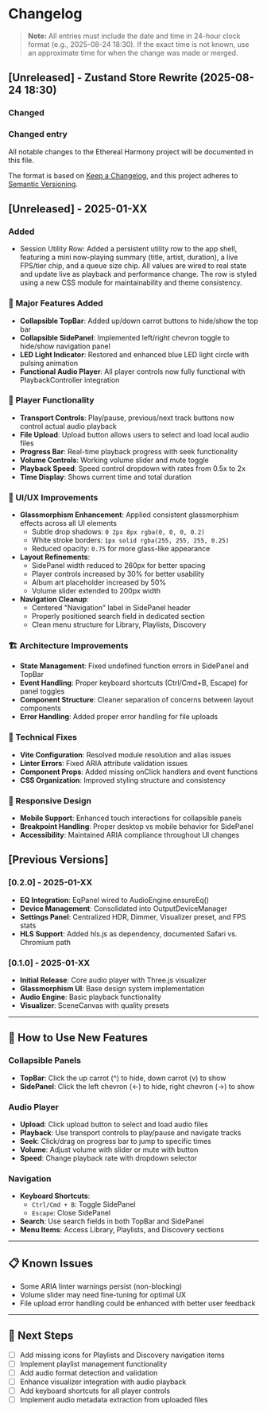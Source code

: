 
# Changelog

> **Note:** All entries must include the date and time in 24-hour clock format (e.g., 2025-08-24 18:30). If the exact time is not known, use an approximate time for when the change was made or merged.

## [Unreleased] - Zustand Store Rewrite (2025-08-24 18:30)

### Changed

### Changed entry

All notable changes to the Ethereal Harmony project will be documented in this file.

The format is based on [Keep a Changelog](https://keepachangelog.com/en/1.0.0/),
and this project adheres to [Semantic Versioning](https://semver.org/spec/v2.0.0.html).

## [Unreleased] - 2025-01-XX

### Added

- Session Utility Row: Added a persistent utility row to the app shell, featuring a mini now-playing summary (title, artist, duration), a live FPS/tier chip, and a queue size chip. All values are wired to real state and update live as playback and performance change. The row is styled using a new CSS module for maintainability and theme consistency.

### 🎯 Major Features Added

- **Collapsible TopBar**: Added up/down carrot buttons to hide/show the top bar
- **Collapsible SidePanel**: Implemented left/right chevron toggle to hide/show navigation panel
- **LED Light Indicator**: Restored and enhanced blue LED light circle with pulsing animation
- **Functional Audio Player**: All player controls now fully functional with PlaybackController integration

### 🎵 Player Functionality

- **Transport Controls**: Play/pause, previous/next track buttons now control actual audio playback
- **File Upload**: Upload button allows users to select and load local audio files
- **Progress Bar**: Real-time playback progress with seek functionality
- **Volume Controls**: Working volume slider and mute toggle
- **Playback Speed**: Speed control dropdown with rates from 0.5x to 2x
- **Time Display**: Shows current time and total duration

### 🎨 UI/UX Improvements

- **Glassmorphism Enhancement**: Applied consistent glassmorphism effects across all UI elements
  - Subtle drop shadows: `0 2px 8px rgba(0, 0, 0, 0.2)`
  - White stroke borders: `1px solid rgba(255, 255, 255, 0.25)`
  - Reduced opacity: `0.75` for more glass-like appearance
- **Layout Refinements**:
  - SidePanel width reduced to 260px for better spacing
  - Player controls increased by 30% for better usability
  - Album art placeholder increased by 50%
  - Volume slider extended to 200px width
- **Navigation Cleanup**:
  - Centered "Navigation" label in SidePanel header
  - Properly positioned search field in dedicated section
  - Clean menu structure for Library, Playlists, Discovery

### 🏗️ Architecture Improvements

- **State Management**: Fixed undefined function errors in SidePanel and TopBar
- **Event Handling**: Proper keyboard shortcuts (Ctrl/Cmd+B, Escape) for panel toggles
- **Component Structure**: Cleaner separation of concerns between layout components
- **Error Handling**: Added proper error handling for file uploads

### 🔧 Technical Fixes

- **Vite Configuration**: Resolved module resolution and alias issues
- **Linter Errors**: Fixed ARIA attribute validation issues
- **Component Props**: Added missing onClick handlers and event functions
- **CSS Organization**: Improved styling structure and consistency

### 📱 Responsive Design

- **Mobile Support**: Enhanced touch interactions for collapsible panels
- **Breakpoint Handling**: Proper desktop vs mobile behavior for SidePanel
- **Accessibility**: Maintained ARIA compliance throughout UI changes

## [Previous Versions]

### [0.2.0] - 2025-01-XX

- **EQ Integration**: EqPanel wired to AudioEngine.ensureEq()
- **Device Management**: Consolidated into OutputDeviceManager
- **Settings Panel**: Centralized HDR, Dimmer, Visualizer preset, and FPS stats
- **HLS Support**: Added hls.js as dependency, documented Safari vs. Chromium path

### [0.1.0] - 2025-01-XX

- **Initial Release**: Core audio player with Three.js visualizer
- **Glassmorphism UI**: Base design system implementation
- **Audio Engine**: Basic playback functionality
- **Visualizer**: SceneCanvas with quality presets

---

## 🚀 How to Use New Features

### Collapsible Panels

- **TopBar**: Click the up carrot (^) to hide, down carrot (v) to show
- **SidePanel**: Click the left chevron (←) to hide, right chevron (→) to show

### Audio Player

- **Upload**: Click upload button to select and load audio files
- **Playback**: Use transport controls to play/pause and navigate tracks
- **Seek**: Click/drag on progress bar to jump to specific times
- **Volume**: Adjust volume with slider or mute with button
- **Speed**: Change playback rate with dropdown selector

### Navigation

- **Keyboard Shortcuts**:
  - `Ctrl/Cmd + B`: Toggle SidePanel
  - `Escape`: Close SidePanel
- **Search**: Use search fields in both TopBar and SidePanel
- **Menu Items**: Access Library, Playlists, and Discovery sections

---

## 📋 Known Issues

- Some ARIA linter warnings persist (non-blocking)
- Volume slider may need fine-tuning for optimal UX
- File upload error handling could be enhanced with better user feedback

---

## 🔮 Next Steps

- [ ] Add missing icons for Playlists and Discovery navigation items
- [ ] Implement playlist management functionality
- [ ] Add audio format detection and validation
- [ ] Enhance visualizer integration with audio playback
- [ ] Add keyboard shortcuts for all player controls
- [ ] Implement audio metadata extraction from uploaded files
